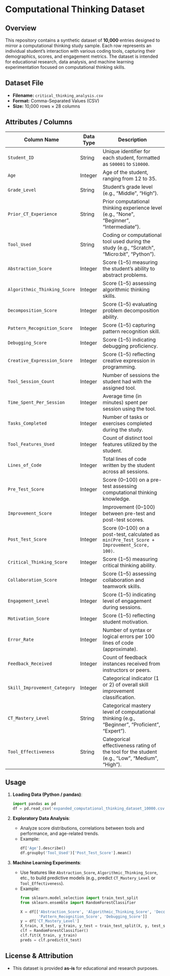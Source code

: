 # Computational Thinking Dataset

## Overview
This repository contains a synthetic dataset of **10,000** entries designed to mirror a computational thinking study sample. Each row represents an individual student’s interaction with various coding tools, capturing their demographics, scores, and engagement metrics. The dataset is intended for educational research, data analysis, and machine learning experimentation focused on computational thinking skills.

## Dataset File
- **Filename:** `critical_thinking_analysis.csv`
- **Format:** Comma-Separated Values (CSV)
- **Size:** 10,000 rows × 28 columns

## Attributes / Columns

| Column Name                        | Data Type | Description                                                                                                            |
|------------------------------------|-----------|------------------------------------------------------------------------------------------------------------------------|
| `Student_ID`                       | String    | Unique identifier for each student, formatted as `S00001` to `S10000`.                                                |
| `Age`                              | Integer   | Age of the student, ranging from 12 to 35.                                                                             |
| `Grade_Level`                      | String    | Student’s grade level (e.g., “Middle”, “High”).                                                                        |
| `Prior_CT_Experience`              | String    | Prior computational thinking experience level (e.g., “None”, “Beginner”, “Intermediate”).                              |
| `Tool_Used`                        | String    | Coding or computational tool used during the study (e.g., “Scratch”, “Micro:bit”, “Python”).                          |
| `Abstraction_Score`                | Integer   | Score (1–5) measuring the student’s ability to abstract problems.                                                      |
| `Algorithmic_Thinking_Score`       | Integer   | Score (1–5) assessing algorithmic thinking skills.                                                                     |
| `Decomposition_Score`              | Integer   | Score (1–5) evaluating problem decomposition ability.                                                                  |
| `Pattern_Recognition_Score`        | Integer   | Score (1–5) capturing pattern recognition skill.                                                                       |
| `Debugging_Score`                  | Integer   | Score (1–5) indicating debugging proficiency.                                                                          |
| `Creative_Expression_Score`        | Integer   | Score (1–5) reflecting creative expression in programming.                                                             |
| `Tool_Session_Count`               | Integer   | Number of sessions the student had with the assigned tool.                                                             |
| `Time_Spent_Per_Session`           | Integer   | Average time (in minutes) spent per session using the tool.                                                            |
| `Tasks_Completed`                  | Integer   | Number of tasks or exercises completed during the study.                                                               |
| `Tool_Features_Used`               | Integer   | Count of distinct tool features utilized by the student.                                                               |
| `Lines_of_Code`                    | Integer   | Total lines of code written by the student across all sessions.                                                        |
| `Pre_Test_Score`                   | Integer   | Score (0–100) on a pre-test assessing computational thinking knowledge.                                                |
| `Improvement_Score`                | Integer   | Improvement (0–100) between pre-test and post-test scores.                                                             |
| `Post_Test_Score`                  | Integer   | Score (0–100) on a post-test, calculated as `min(Pre_Test_Score + Improvement_Score, 100)`.                            |
| `Critical_Thinking_Score`          | Integer   | Score (1–5) measuring critical thinking ability.                                                                       |
| `Collaboration_Score`              | Integer   | Score (1–5) assessing collaboration and teamwork skills.                                                               |
| `Engagement_Level`                 | Integer   | Score (1–5) indicating level of engagement during sessions.                                                             |
| `Motivation_Score`                 | Integer   | Score (1–5) reflecting student motivation.                                                                              |
| `Error_Rate`                       | Integer   | Number of syntax or logical errors per 100 lines of code (approximate).                                                |
| `Feedback_Received`                | Integer   | Count of feedback instances received from instructors or peers.                                                         |
| `Skill_Improvement_Category`       | Integer   | Categorical indicator (1 or 2) of overall skill improvement classification.                                            |
| `CT_Mastery_Level`                 | String    | Categorical mastery level of computational thinking (e.g., “Beginner”, “Proficient”, “Expert”).                         |
| `Tool_Effectiveness`               | String    | Categorical effectiveness rating of the tool for the student (e.g., “Low”, “Medium”, “High”).                            |

## Usage
1. **Loading Data (Python / pandas)**:
   ```python
   import pandas as pd
   df = pd.read_csv('expanded_computational_thinking_dataset_10000.csv')
   ```

2. **Exploratory Data Analysis**:
   - Analyze score distributions, correlations between tools and performance, and age-related trends.
   - Example:
     ```python
     df['Age'].describe()
     df.groupby('Tool_Used')['Post_Test_Score'].mean()
     ```

3. **Machine Learning Experiments**:
   - Use features like `Abstraction_Score`, `Algorithmic_Thinking_Score`, etc., to build predictive models (e.g., predict `CT_Mastery_Level` or `Tool_Effectiveness`).
   - Example:
     ```python
     from sklearn.model_selection import train_test_split
     from sklearn.ensemble import RandomForestClassifier

     X = df[['Abstraction_Score', 'Algorithmic_Thinking_Score', 'Decomposition_Score', 
             'Pattern_Recognition_Score', 'Debugging_Score']]
     y = df['CT_Mastery_Level']
     X_train, X_test, y_train, y_test = train_test_split(X, y, test_size=0.2, random_state=42)
     clf = RandomForestClassifier()
     clf.fit(X_train, y_train)
     preds = clf.predict(X_test)
     ```

## License & Attribution
- This dataset is provided **as-is** for educational and research purposes.
  ```


